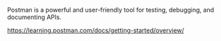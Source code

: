 Postman is a powerful and user-friendly tool for testing, debugging, and documenting APIs.

https://learning.postman.com/docs/getting-started/overview/